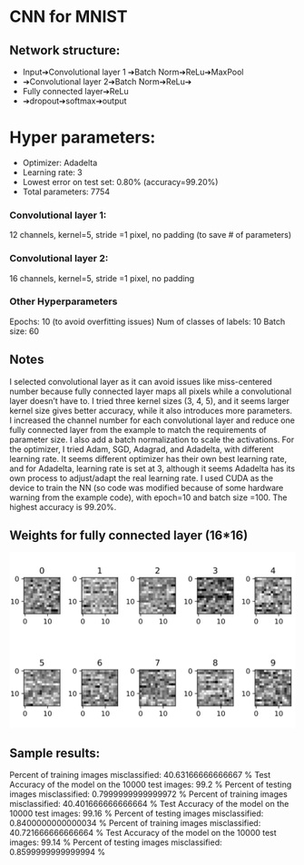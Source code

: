 # CNN for MNIST
## Network structure:
* Input➔Convolutional layer 1 ➔Batch Norm➔ReLu➔MaxPool
* ➔Convolutional layer 2➔Batch Norm➔ReLu➔
* Fully connected layer➔ReLu
* ➔dropout➔softmax➔output
# Hyper parameters:
* Optimizer: Adadelta
* Learning rate: 3
* Lowest error on test set: 0.80% (accuracy=99.20%) 
* Total parameters: 7754

### Convolutional layer 1:
12 channels, kernel=5, stride =1 pixel, no padding (to save # of parameters)
### Convolutional layer 2:
16 channels, kernel=5, stride =1 pixel, no padding
### Other Hyperparameters
Epochs: 10 (to avoid overfitting issues)
Num of classes of labels: 10 
Batch size: 60

## Notes
I selected convolutional layer as it can avoid issues like miss-centered number because fully connected layer maps all pixels while a convolutional layer doesn’t have to. 
I tried three kernel sizes (3, 4, 5), and it seems larger kernel size gives better accuracy, while it also introduces more parameters. 
I increased the channel number for each convolutional layer and reduce one fully connected layer from the example to match the requirements of parameter size. I also add a batch normalization to scale the activations. 
For the optimizer, I tried Adam, SGD, Adagrad, and Adadelta, with different learning rate. It seems different optimizer has their own best learning rate, and for Adadelta, learning rate is set at 3, although it seems Adadelta has its own process to adjust/adapt the real learning rate.
I used CUDA as the device to train the NN (so code was modified because of some hardware warning from the example code), with epoch=10 and batch size =100. The highest accuracy is 99.20%.

## Weights for fully connected layer (16*16)
![Weights](images/weights.png)


## Sample results:
Percent of training images misclassified: 40.63166666666667 % Test Accuracy of the model on the 10000 test images: 99.2 % Percent of testing images misclassified: 0.7999999999999972 %
Percent of training images misclassified: 40.401666666666664 % Test Accuracy of the model on the 10000 test images: 99.16 % Percent of testing images misclassified: 0.8400000000000034 %
Percent of training images misclassified: 40.721666666666664 % Test Accuracy of the model on the 10000 test images: 99.14 % Percent of testing images misclassified: 0.8599999999999994 %
